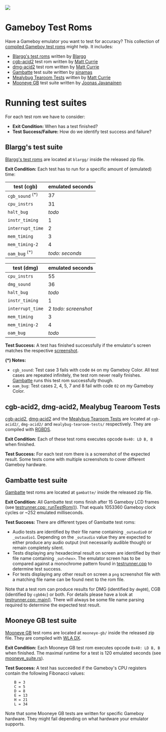 ![](https://github.com/c-sp/gameboy-test-roms/workflows/build%20and%20release/badge.svg)



# Gameboy Test Roms

Have a Gameboy emulator you want to test for accuracy?
This collection of
[compiled Gameboy test roms](https://github.com/c-sp/gameboy-test-roms/releases)
might help.
It includes:

* [Blargg's test roms](https://github.com/retrio/gb-test-roms)
  written by
  [Blargg](http://blargg.8bitalley.com)
* [cgb-acid2](https://github.com/mattcurrie/cgb-acid2)
  test rom written by
  [Matt Currie](https://github.com/mattcurrie)
* [dmg-acid2](https://github.com/mattcurrie/dmg-acid2)
  test rom written by
  [Matt Currie](https://github.com/mattcurrie)
* [Gambatte](https://github.com/sinamas/gambatte)
  test suite written by
  [sinamas](https://github.com/sinamas)
* [Mealybug Tearoom Tests](https://github.com/mattcurrie/mealybug-tearoom-tests)
  written by
  [Matt Currie](https://github.com/mattcurrie)
* [Mooneye GB](https://github.com/Gekkio/mooneye-gb)
  test suite written by
  [Joonas Javanainen](https://github.com/Gekkio)



# Running test suites

For each test rom we have to consider:

* **Exit Condition:**
  When has a test finished?
* **Test Success/Failure:**
  How do we identify test success and failure?



## Blargg's test suite

[Blargg's test roms](https://github.com/retrio/gb-test-roms)
are located at `blargg/` inside the released zip file.

**Exit Condition:**
Each test has to run for a specific amount of (emulated) time:

| test (cgb) | emulated seconds |
|---|---|
| `cgb_sound` <sup>(*)</sup> | 37 |
| `cpu_instrs` | 31 |
| `halt_bug` | *todo* |
| `instr_timing` | 1 |
| `interrupt_time` | 2 |
| `mem_timing` | 3 |
| `mem_timing-2` | 4 |
| `oam_bug` <sup>(*)</sup> | *todo: seconds* |

| test (dmg) | emulated seconds |
|---|---|
| `cpu_instrs` | 55 |
| `dmg_sound` | 36 |
| `halt_bug` | *todo* |
| `instr_timing` | 1 |
| `interrupt_time` | 2 *todo: screenshot* |
| `mem_timing` | 3 |
| `mem_timing-2` | 4 |
| `oam_bug` | *todo* |

**Test Success:**
A test has finished successfully if the emulator's screen matches the
respective [screenshot](src/blargg-expected).

**(\*) Notes:**
* `cgb_sound`:
  Test case 3 fails with code `04` on my Gameboy Color.
  All test cases are repeated infinitely,
  the test rom never really finishes.
  [Gambatte](https://github.com/sinamas/gambatte) runs this test rom
  successfully though.
* `oam_bug`:
  Test cases 2, 4, 5, 7 and 8 fail with code `02` on my Gameboy Color.



## cgb-acid2, dmg-acid2, Mealybug Tearoom Tests

[cgb-acid2](https://github.com/mattcurrie/cgb-acid2),
[dmg-acid2](https://github.com/mattcurrie/dmg-acid2) and the
[Mealybug Tearoom Tests](https://github.com/mattcurrie/mealybug-tearoom-tests)
are located at `cgb-acid2/`, `dmg-acid2/` and `mealybug-tearoom-tests/`
respectively.
They are compiled with [RGBDS](https://github.com/rednex/rgbds).

**Exit Condition:**
Each of these test roms executes opcode `0x40: LD B, B` when finished.

**Test Success:**
For each test rom there is a screenshot of the expected result.
Some tests come with multiple screenshots to cover different Gameboy hardware. 



## Gambatte test suite

[Gambatte](https://github.com/sinamas/gambatte)
test roms are located at `gambatte/` inside the released zip file.

**Exit Condition:**
All Gambatte test roms finish after 15 Gameboy LCD frames (see
[testrunner.cpp: runTestRom()](https://github.com/sinamas/gambatte/blob/master/test/testrunner.cpp)).
That equals 1053360 Gameboy clock cycles or ~252 emulated milliseconds.

**Test Success:**
There are different types of Gambatte test roms:

* Audio tests are identified by their file name containing `_outaudio0` or
  `_outaudio1`.
  Depending on the `_outaudio` value they are expected to either produce any
  audio output (not necessarily audible though) or remain completely silent.
* Tests displaying any hexadecimal result on screen are identified by their
  file name containing `_out<hex>`.
  The emulator screen has to be compared against a monochrome pattern found in
  [testrunner.cpp](https://github.com/sinamas/gambatte/blob/master/test/testrunner.cpp)
  to determine test success.
* For tests displaying any other result on screen a `png` screenshot file
  with a matching file name can be found next to the rom file.

Note that a test rom can produce results for DMG (identified by `dmg08`),
CGB (identified by `cgb04c`) or both.
For details please have a look at
[testrunner.cpp: main()](https://github.com/sinamas/gambatte/blob/master/test/testrunner.cpp).
There will always be some file name parsing required to determine the
expected test result.



## Mooneye GB test suite

[Mooneye GB](https://github.com/Gekkio/mooneye-gb)
test roms are located at `mooneye-gb/` inside the released zip file.
They are compiled with [WLA DX](https://github.com/vhelin/wla-dx).

**Exit Condition:**
Each Mooneye GB test rom executes opcode `0x40: LD B, B` when finished.
The maximal runtime for a test is 120 emulated seconds (see
[mooneye_suite.rs](https://github.com/Gekkio/mooneye-gb/blob/master/core/tests/mooneye_suite.rs)).

**Test Success:**
A test has succeeded if the Gameboy's CPU registers contain the following
Fibonacci values:
```
    B = 3
    C = 5
    D = 8
    E = 13
    H = 21
    L = 34
```
Note that some Mooneye GB tests are written for specific Gameboy hardware.
They might fail depending on what hardware your emulator supports.
